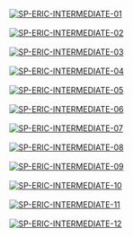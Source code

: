 <a href="https://postimg.cc/njsn0rQS" target="_blank"><img src="https://i.postimg.cc/mDjhZFZ4/SP-ERIC-INTERMEDIATE-01.png" alt="SP-ERIC-INTERMEDIATE-01"/></a><br/><br/>
<a href="https://postimg.cc/T5gfvs0r" target="_blank"><img src="https://i.postimg.cc/1XYtwhNY/SP-ERIC-INTERMEDIATE-02.png" alt="SP-ERIC-INTERMEDIATE-02"/></a><br/><br/>
<a href="https://postimg.cc/ts2ybW3m" target="_blank"><img src="https://i.postimg.cc/bvjvQRs8/SP-ERIC-INTERMEDIATE-03.png" alt="SP-ERIC-INTERMEDIATE-03"/></a><br/><br/>
<a href="https://postimg.cc/bDKpMPxy" target="_blank"><img src="https://i.postimg.cc/SRKRnNjM/SP-ERIC-INTERMEDIATE-04.png" alt="SP-ERIC-INTERMEDIATE-04"/></a><br/><br/>
<a href="https://postimg.cc/zVYqFJDp" target="_blank"><img src="https://i.postimg.cc/CLzdY13y/SP-ERIC-INTERMEDIATE-05.png" alt="SP-ERIC-INTERMEDIATE-05"/></a><br/><br/>
<a href="https://postimg.cc/NyFtjFbG" target="_blank"><img src="https://i.postimg.cc/HL4k37yM/SP-ERIC-INTERMEDIATE-06.png" alt="SP-ERIC-INTERMEDIATE-06"/></a><br/><br/>
<a href="https://postimg.cc/RWM92XHH" target="_blank"><img src="https://i.postimg.cc/jSf5w1qZ/SP-ERIC-INTERMEDIATE-07.png" alt="SP-ERIC-INTERMEDIATE-07"/></a><br/><br/>
<a href="https://postimg.cc/nsWJjxw4" target="_blank"><img src="https://i.postimg.cc/FRrs6syB/SP-ERIC-INTERMEDIATE-08.png" alt="SP-ERIC-INTERMEDIATE-08"/></a><br/><br/>
<a href="https://postimg.cc/GHPdMZHR" target="_blank"><img src="https://i.postimg.cc/DyH0zhhS/SP-ERIC-INTERMEDIATE-09.png" alt="SP-ERIC-INTERMEDIATE-09"/></a><br/><br/>
<a href="https://postimg.cc/qg3kKtrz" target="_blank"><img src="https://i.postimg.cc/RCPqjfbQ/SP-ERIC-INTERMEDIATE-10.png" alt="SP-ERIC-INTERMEDIATE-10"/></a><br/><br/>
<a href="https://postimg.cc/gX6P37ff" target="_blank"><img src="https://i.postimg.cc/wvwTY8FT/SP-ERIC-INTERMEDIATE-11.png" alt="SP-ERIC-INTERMEDIATE-11"/></a><br/><br/>
<a href="https://postimg.cc/n9bf2kxM" target="_blank"><img src="https://i.postimg.cc/MHXZWPr0/SP-ERIC-INTERMEDIATE-12.png" alt="SP-ERIC-INTERMEDIATE-12"/></a><br/><br/>
